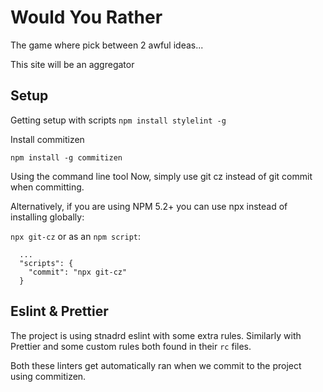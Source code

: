 # Would You Rather
The game where pick between 2 awful ideas...

This site will be an aggregator 


## Setup
Getting setup with scripts
`npm install stylelint -g`

Install commitizen

`npm install -g commitizen`

Using the command line tool
Now, simply use git cz instead of git commit when committing.

Alternatively, if you are using NPM 5.2+ you can use npx instead of installing globally:

`npx git-cz`
or as an `npm script`:

```
  ...
  "scripts": {
    "commit": "npx git-cz"
  }
```

## Eslint & Prettier 

The project is using stnadrd eslint with some extra rules. Similarly with Prettier and some custom rules both found in their `rc` files. 

Both these linters get automatically ran when we commit to the project using commitizen. 
